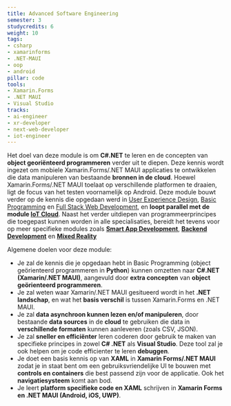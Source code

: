 ```yaml
---
title: Advanced Software Engineering
semester: 3
studycredits: 6
weight: 10
tags:
- csharp
- xamarinforms
- .NET-MAUI
- oop
- android
pillar: code
tools:
- Xamarin.Forms
- .NET MAUI
- Visual Studio
tracks:
- ai-engineer
- xr-developer
- next-web-developer
- iot-engineer
---
```


Het doel van deze module is om **C#.NET** te leren en de concepten van **object georiënteerd programmeren** verder uit te diepen. Deze kennis wordt ingezet om mobiele Xamarin.Forms/.NET MAUI applicaties te ontwikkelen die data manipuleren van bestaande **bronnen in de cloud**. Hoewel Xamarin.Forms/.NET MAUI toelaat op verschillende platformen te draaien, ligt de focus van het testen voornamelijk op Android.
Deze module bouwt verder op de kennis die opgedaan werd in [User Experience Design](/programma/user-experience-design), [Basic Programming](/programma/basic-programming) en [Full Stack Web Development](/programma/full-stack-web-development), en **loopt parallel met de module [IoT Cloud](/programma/iot-cloud/)**. Naast het verder uitdiepen van programmeerprincipes die toegepast kunnen worden in alle specialisaties, bereidt het tevens voor op meer specifieke modules zoals **[Smart App Development](/programma/smart-app-development)**, **[Backend Development](/programma/backend-development)** en **[Mixed Reality](/programma/mixed-reality)**

Algemene doelen voor deze module:

- Je zal de kennis die je opgedaan hebt in Basic Programming (object geörienteerd programmeren in **Python**) kunnen omzetten naar **C#.NET (Xamarin/.NET MAUI)**, aangevuld door **extra concepten** van **object geörienteerd programmeren**.
- Je zal weten waar Xamarin/.NET MAUI gesitueerd wordt in het **.NET landschap**, en wat het **basis verschil** is tussen Xamarin.Forms en .NET MAUI.
- Je zal **data asynchroon kunnen lezen en/of manipuleren**, door bestaande **data sources** in de **cloud** te gebruiken die data in **verschillende formaten** kunnen aanleveren (zoals CSV, JSON).
- Je zal **sneller en efficiënter** leren coderen door gebruik te maken van specifieke principes in zowel **C# .NET** als **Visual Studio**. Deze tool zal je ook helpen om je code efficienter te leren **debuggen**.
- Je doet een basis kennis op van **XAML** in **Xamarin Forms/.NET MAUI** zodat je in staat bent om een gebruiksvriendelijke UI te bouwen met **controls en containers** die best passend zijn voor de applicatie. Ook het **navigatiesysteem** komt aan bod.
- Je leert **platform specifieke code en XAML** schrijven in **Xamarin Forms en .NET MAUI (Android, iOS, UWP)**.
